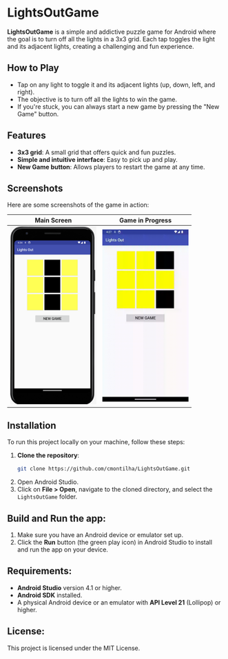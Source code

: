 # LightsOutGame

**LightsOutGame** is a simple and addictive puzzle game for Android where the goal is to turn off all the lights in a 3x3 grid. Each tap toggles the light and its adjacent lights, creating a challenging and fun experience.

## How to Play
- Tap on any light to toggle it and its adjacent lights (up, down, left, and right).
- The objective is to turn off all the lights to win the game.
- If you're stuck, you can always start a new game by pressing the "New Game" button.

## Features
- **3x3 grid**: A small grid that offers quick and fun puzzles.
- **Simple and intuitive interface**: Easy to pick up and play.
- **New Game button**: Allows players to restart the game at any time.

## Screenshots
Here are some screenshots of the game in action:

| Main Screen | Game in Progress |
|------------------|-------------|
| <img src="images/game_in_progress.png" alt="Main Screen" width="200"/> | <img src="images/game_play.gif" alt="Game Play" width="200"/> |

## Installation

To run this project locally on your machine, follow these steps:

1. **Clone the repository**:
   ```bash
   git clone https://github.com/cmontilha/LightsOutGame.git

1. Open Android Studio.
2. Click on **File > Open**, navigate to the cloned directory, and select the `LightsOutGame` folder.

## Build and Run the app:

1. Make sure you have an Android device or emulator set up.
2. Click the **Run** button (the green play icon) in Android Studio to install and run the app on your device.

## Requirements:

- **Android Studio** version 4.1 or higher.
- **Android SDK** installed.
- A physical Android device or an emulator with **API Level 21** (Lollipop) or higher.

## License:

This project is licensed under the MIT License.
